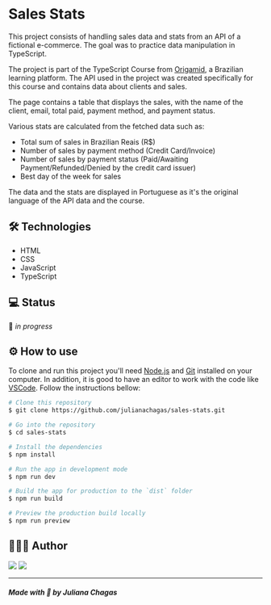 # Sales Stats

This project consists of handling sales data and stats from an API of a fictional e-commerce. The goal was to practice data manipulation in TypeScript.

The project is part of the TypeScript Course from [Origamid](https://www.origamid.com/curso/typescript-para-iniciantes/), a Brazilian learning platform. The API used in the project was created specifically for this course and contains data about clients and sales.

The page contains a table that displays the sales, with the name of the client, email, total paid, payment method, and payment status.

Various stats are calculated from the fetched data such as:

- Total sum of sales in Brazilian Reais (R$)
- Number of sales by payment method (Credit Card/Invoice)
- Number of sales by payment status (Paid/Awaiting Payment/Refunded/Denied by the credit card issuer)
- Best day of the week for sales

The data and the stats are displayed in Portuguese as it's the original language of the API data and the course.

## 🛠️ Technologies

- HTML
- CSS
- JavaScript
- TypeScript

## 💻 Status

🚧 _in progress_

## ⚙️ How to use

To clone and run this project you'll need [Node.js](https://nodejs.org/en/) and [Git](https://git-scm.com) installed on your computer. In addition, it is good to have an editor to work with the code like [VSCode](https://code.visualstudio.com/). Follow the instructions bellow:

```bash
# Clone this repository
$ git clone https://github.com/julianachagas/sales-stats.git

# Go into the repository
$ cd sales-stats

# Install the dependencies
$ npm install

# Run the app in development mode
$ npm run dev

# Build the app for production to the `dist` folder
$ npm run build

# Preview the production build locally
$ npm run preview

```

## 👩🏻‍💻 Author

<a href="https://www.linkedin.com/in/juliana--chagas/" target="_blank"><img src="https://img.shields.io/badge/LinkedIn-0077B5?style=for-the-badge&logo=linkedin&logoColor=white"></a>
<a href="https://twitter.com/JulianaCoding" target="_blank"><img src="https://img.shields.io/badge/Twitter-1DA1F2?style=for-the-badge&logo=twitter&logoColor=white"></a>

---

##### Made with 💜 by Juliana Chagas
